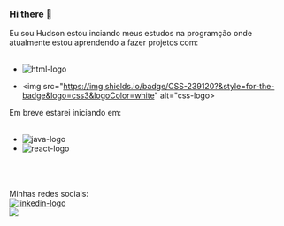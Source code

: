 ### Hi there :pencil:
Eu sou Hudson estou inciando meus estudos na programção onde atualmente estou aprendendo a fazer projetos com:
<br>
<br>
* <img  src="https://img.shields.io/badge/HTML-239120?style=for-the-badge&logo=html5&logoColor=white"  alt="html-logo">

*  <img src="https://img.shields.io/badge/CSS-239120?&style=for-the-badge&logo=css3&logoColor=white" alt="css-logo>

Em breve estarei iniciando em:
<br>
<br>
* <img src="https://img.shields.io/badge/JavaScript-323330?style=for-the-badge&logo=javascript&logoColor=F7DF1E" alt="java-logo"/>
* <img src="https://img.shields.io/badge/React-20232A?style=for-the-badge&logo=react&logoColor=61DAFB" alt="react-logo"/>
<br>
<br>
<br>
Minhas redes sociais:
<br>
<a  href="https://www.linkedin.com/in/hudson-jos%C3%A9-1b9a38190/">
<img src="https://img.shields.io/badge/LinkedIn-0077B5?style=for-the-badge&logo=linkedin&logoColor=white" alt="linkedin-logo">
</a>
<br>
<a href="https://www.instagram.com/hudson.00/">
<img src="https://img.shields.io/badge/Instagram-E4405F?style=for-the-badge&logo=instagram&logoColor=white" instan-logo">
</a>
<br>
<br>



